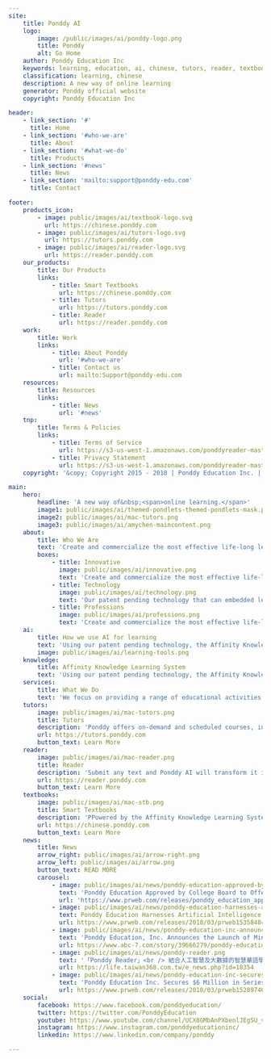 ```yaml
---
site:
    title: Ponddy AI 
    logo: 
        image: /public/images/ai/ponddy-logo.png
        title: Ponddy
        alt: Go Home
    author: Ponddy Education Inc
    keywords: learning, education, ai, chinese, tutors, reader, textbook
    classification: learning, chinese
    description: A new way of online learning
    generator: Ponddy official website
    copyright: Ponddy Education Inc

header:
    - link_section: '#'
      title: Home
    - link_section: '#who-we-are'
      title: About
    - link_section: '#what-we-do'
      title: Products
    - link_section: '#news'
      title: News
    - link_section: 'mailto:support@ponddy-edu.com'
      title: Contact

footer:
    products_icon:
        - image: public/images/ai/textbook-logo.svg
          url: https://chinese.ponddy.com
        - image: public/images/ai/tutors-logo.svg
          url: https://tutors.ponddy.com
        - image: public/images/ai/reader-logo.svg
          url: https://reader.ponddy.com
    our_products:
        title: Our Products
        links:
            - title: Smart Textbooks
              url: https://chinese.ponddy.com
            - title: Tutors
              url: https://tutors.ponddy.com
            - title: Reader
              url: https://reader.ponddy.com
    work:
        title: Work
        links:
            - title: About Ponddy
              url: '#who-we-are'
            - title: Contact us
              url: mailto:Support@ponddy-edu.com
    resources:
        title: Resources
        links:
            - title: News
              url: '#news'
    tnp:
        title: Terms & Policies
        links:
            - title: Terms of Service
              url: https://s3-us-west-1.amazonaws.com/ponddyreader-master/legal_documents/terms.html
            - title: Privacy Statement
              url: https://s3-us-west-1.amazonaws.com/ponddyreader-master/legal_documents/privacy.html
    copyright: '&copy; Copyright 2015 - 2018 | Ponddy Education Inc. | All Rights Reserved'

main:
    hero:
        headline: 'A new way of&nbsp;<span>online learning.</span>'
        image1: public/images/ai/themed-pondlets-themed-pondlets-mask.png
        image2: public/images/ai/mac-tutors.png
        image3: public/images/ai/amychen-maincontent.png
    about:
        title: Who We Are
        text: 'Create and commercialize the most effective life-long learning solutions, integrating machine learning technologies with exciting self-learning materials and live teachers, individually personalized for various age groups and professions across the globe.'
        boxes:
            - title: Innovative
              image: public/images/ai/innovative.png
              text: 'Create and commercialize the most effective life-long learning solutions, integrating machine learning technologies with exciting self-learning materials and live teachers, individually personalized for various age groups and professions across the globe.'
            - title: Technology
              image: public/images/ai/technology.png
              text: 'Our patent pending technology that can embedded learning tools which level and enrich Chinese content to optimize language acquisition and retention.'
            - title: Professions
              image: public/images/ai/professions.png
              text: 'Create and commercialize the most effective life-long learning solutions, integrating machine learning technologies with exciting self-learning materials and live teachers, individually personalized for various age groups and professions across the globe.'
    ai:
        title: How we use AI for learning
        text: 'Using our patent pending technology, the Affinity Knowledge Learning SystemTM (AKLS) groups and categorizes elements that share properties and often appear together into Word, Character Radical Ponds.'
        image: public/images/ai/learning-tools.png
    knowledge:
        title: Affinity Knowledge Learning System
        text: 'Using our patent pending technology, the Affinity Knowledge Learning SystemTM (AKLS) groups and categorizes elements that share properties and often appear together into Word, Character and Radical Ponds. These affinity properties can increase both learning effectiveness and retention. AKLS incorporates an artificial intelligence (AI) engine that uses these affinity properties and other information to tailor the learning needs of individual students and optimize learning experience and results.'
    services:
        title: What We Do
        text: 'We focus on providing a range of educational activities and material for secondary, university students, and their teachers. Then Ponddy provides a solution that simplifies the learning process for students and teachers. AI supports and shapes the classroom experience and learning outcomes in real time.'
    tutors:
        image: public/images/ai/mac-tutors.png
        title: Tutors
        description: 'Ponddy offers on-demand and scheduled courses, including College Board approved AP® Chinese course.'
        url: https://tutors.ponddy.com
        button_text: Learn More
    reader:
        image: public/images/ai/mac-reader.png
        title: Reader
        description: 'Submit any text and Ponddy AI will transform it into a lesson-ready content. Your content will have leveled vocabulary that matches various world standards for Chinese language assessments, such as ACTFL, HSK, CEFR-TOCFL.'
        url: https://reader.ponddy.com
        button_text: Learn More
    textbooks:
        image: public/images/ai/mac-stb.png
        title: Smart Textbooks
        description: 'PPowered by the Affinity Knowledge Learning System (AKLS), Ponddy creates Pondlets, modules of classroom-ready content, using the assistance of AI.'
        url: https://chinese.ponddy.com
        button_text: Learn More
    news:
        title: News
        arrow_right: public/images/ai/arrow-right.png
        arrow_left: public/images/ai/arrow.png
        button_text: READ MORE
        carousel:
            - image: public/images/ai/news/ponddy-education-approved-by-college-board-to-offer.png
              text: 'Ponddy Education Approved by College Board to Offer Online Chinese Language and Culture Course for AP®'
              url: 'https://www.prweb.com/releases/ponddy_education_approved_by_college_board_to_offer_online_chinese_language_and_culture_course_for_ap/prweb15634924.htm'
            - image: public/images/ai/news/ponddy-education-harnesses-artificial-intelligence.png
              text: Ponddy Education Harnesses Artificial Intelligence for Personalized Language Learning
              url: https://www.prweb.com/releases/2018/03/prweb15358484.htm
            - image: public/images/ai/news/ponddy-education-inc-announces-the-launch-of-mini.png
              text: 'Ponddy Education, Inc. Announces the Launch of Mini-Group Chinese Courses as Part of Its Ponddy Tutors Program'
              url: https://www.abc-7.com/story/39666279/ponddy-education-inc-announces-the-launch-of-mini-group-chinese-courses-as-part-of-its-ponddy-tutors-program
            - image: public/images/ai/news/ponddy-reader.png
              text: '「Ponddy Reader」<br /> 結合人工智慧及大數據的智慧華語學習助手'
              url: https://life.taiwan368.com.tw/e_news.php?id=18354
            - image: public/images/ai/news/ponddy-education-inc-secures-6-million.png
              text: 'Ponddy Education Inc. Secures $6 Million in Series A Funding Investors Impressed with Ponddy’s AI Technology'
              url: https://www.prweb.com/releases/2018/03/prweb15289746.htm
    social:
        facebook: https://www.facebook.com/ponddyeducation/
        twitter: https://twitter.com/PonddyEducation
        youtube: https://www.youtube.com/channel/UCX8GMbAnPXbenlJEgSU_vTQ
        instagram: https://www.instagram.com/ponddyeducationinc/
        linkedin: https://www.linkedin.com/company/ponddy

---
```



